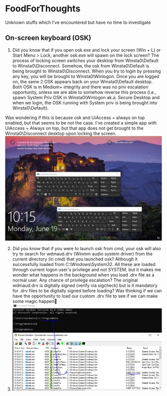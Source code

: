 # FoodForThoughts
Unknown stuffs which I've encountered but have no time to investigate

## On-screen keyboard (OSK)
1. Did you know that if you open osk.exe and lock your screen (Win + L) or Start Menu > Lock, another osk.exe will spawn on the lock screen? The process of locking screen switches your desktop from Winsta0\Default to Winsta0\Disconnect. Somehow, the osk from Winsta0\Default is being brought to Winsta0\Disconnect. When you try to login by pressing any key, you will be brought to Winsta0\Winlogon. Once you are logged on, the same 2 OSK appears back on your Winsta0\Default desktop. Both OSK is in Medium+ integrity and there was no priv escalation opportunity, unless we are able to somehow reverse this process (i.e., spawn System Priv OSK in Winsta0\Winlogon ak.a. Secure Desktop and when we login, the OSK running with System priv is being brought into Winsta0\Default).
 
Was wondering if this is because osk and UiAccess + always on top enabled, but that seems to be not the case. I've created a simple app with UiAccess + Always on top, but that app does not get brought to the Winsta0\Disconnect desktop upon locking the screen.
![2osk](2osk.JPG)

2. Did you know that if you were to launch osk from cmd, your osk will also try to search for wdmaud.drv (Winmm  audio system driver) from the current directory (in cmd) that you launched osk? Although it successfully loaded from C:\Windows\System32. All these are loaded through current logon user's privilege and not SYSTEM, but it makes me wonder what happens in the background when you load .drv file as a normal user. Any chance of privilege escalation? The original wdmaud.drv is digitally signed (verify via sigcheck) but is it mandatory for .drv files to be digitally signed before loading? Was thinking if we can have the opportunity to load our custom .drv file to see if we can make some magic happen🥴
3. ![wdmaud](wdmaud.JPG)
